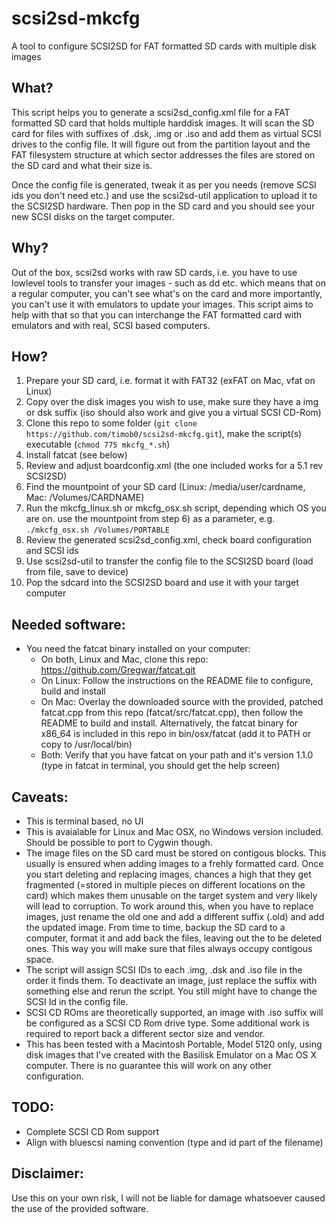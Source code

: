 # scsi2sd-mkcfg
A tool to configure SCSI2SD for FAT formatted SD cards with multiple disk images

## What?

This script helps you to generate a scsi2sd_config.xml file for a FAT formatted SD card that holds multiple harddisk images. It will scan the SD card for files with suffixes of .dsk, .img or .iso and add them as virtual SCSI drives to the config file. It will figure out from the partition layout and the FAT filesystem structure at which sector addresses the files are stored on the SD card and what their size is.

Once the config file is generated, tweak it as per you needs (remove SCSI ids you don't need etc.) and use the scsi2sd-util application to upload it to the SCSI2SD hardware. Then pop in the SD card and you should see your new SCSI disks on the target computer.

## Why?

Out of the box, scsi2sd works with raw SD cards, i.e. you have to use lowlevel tools to transfer your images - such as dd etc. which means that on a regular computer, you can't see what's on the card and more importantly, you can't use it with emulators to update your images. This script aims to help with that so that you can interchange the FAT formatted card with emulators and with real, SCSI based computers.

## How?

1) Prepare your SD card, i.e. format it with FAT32 (exFAT on Mac, vfat on Linux)
2) Copy over the disk images you wish to use, make sure they have a img or dsk suffix (iso should also work and give you a virtual SCSI CD-Rom)
3) Clone this repo to some folder (`git clone https://github.com/timob0/scsi2sd-mkcfg.git`), make the script(s) executable (`chmod 775 mkcfg_*.sh`)
4) Install fatcat (see below)
5) Review and adjust boardconfig.xml (the one included works for a 5.1 rev SCSI2SD)
6) Find the mountpoint of your SD card (Linux: /media/user/cardname, Mac: /Volumes/CARDNAME)
7) Run the mkcfg_linux.sh or mkcfg_osx.sh script, depending which OS you are on. use the mountpoint from step 6) as a parameter, e.g. `./mkcfg_osx.sh /Volumes/PORTABLE`
8) Review the generated scsi2sd_config.xml, check board configuration and SCSI ids
9) Use scsi2sd-util to transfer the config file to the SCSI2SD board (load from file, save to device)
10) Pop the sdcard into the SCSI2SD board and use it with your target computer

## Needed software:
- You need the fatcat binary installed on your computer:
  - On both, Linux and Mac, clone this repo: https://github.com/Gregwar/fatcat.git
  - On Linux: Follow the instructions on the README file to configure, build and install
  - On Mac: Overlay the downloaded source with the provided, patched fatcat.cpp from this repo (fatcat/src/fatcat.cpp), then follow the README to build and install. Alternatively, the fatcat binary for x86_64 is included in this repo in bin/osx/fatcat (add it to PATH or copy to /usr/local/bin)
  - Both: Verify that you have fatcat on your path and it's version 1.1.0 (type in fatcat in terminal, you should get the help screen)

## Caveats:
- This is terminal based, no UI
- This is avaialable for Linux and Mac OSX, no Windows version included. Should be possible to port to Cygwin though.
- The image files on the SD card must be stored on contigous blocks. This usually is ensured when adding images to a frehly formatted card. Once you start deleting and replacing images, chances a high that they get fragmented (=stored in multiple pieces on different locations on the card) which makes them unusable on the target system and very likely will lead to corruption. To work around this, when you have to replace images, just rename the old one and add a different suffix (.old) and add the updated image. From time to time, backup the SD card to a computer, format it and add back the files, leaving out the to be deleted ones. This way you will make sure that files always occupy contigous space.
- The script will assign SCSI IDs to each .img, .dsk and .iso file in the order it finds them. To deactivate an image, just replace the suffix with something else and rerun the script. You still might have to change the SCSI Id in the config file.
- SCSI CD ROms are theoretically supported, an image with .iso suffix will be configured as a SCSI CD Rom drive type. Some additional work is required to report back a different sector size and vendor.
- This has been tested with a Macintosh Portable, Model 5120 only, using disk images that I've created with the Basilisk Emulator on a Mac OS X computer. There is no guarantee this will work on any other configuration. 

## TODO:
- Complete SCSI CD Rom support
- Align with bluescsi naming convention (type and id part of the filename)

## Disclaimer:
Use this on your own risk, I will not be liable for damage whatsoever caused the use of the provided software.

